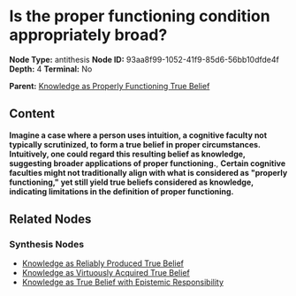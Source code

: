 # Is the proper functioning condition appropriately broad?

**Node Type:** antithesis
**Node ID:** 93aa8f99-1052-41f9-85d6-56bb10dfde4f
**Depth:** 4
**Terminal:** No

**Parent:** [Knowledge as Properly Functioning True Belief](knowledge-as-properly-functioning-true-belief-synthesis-63c65074-1f2b-4397-9118-ca47016754ad.md)

## Content

**Imagine a case where a person uses intuition, a cognitive faculty not typically scrutinized, to form a true belief in proper circumstances. Intuitively, one could regard this resulting belief as knowledge, suggesting broader applications of proper functioning.**, **Certain cognitive faculties might not traditionally align with what is considered as "properly functioning," yet still yield true beliefs considered as knowledge, indicating limitations in the definition of proper functioning.**

## Related Nodes

### Synthesis Nodes

- [Knowledge as Reliably Produced True Belief](knowledge-as-reliably-produced-true-belief-synthesis-fcd66ea6-874b-4fd5-b3de-1e65296c7a81.md)
- [Knowledge as Virtuously Acquired True Belief](knowledge-as-virtuously-acquired-true-belief-synthesis-d00cfd49-f88a-4468-8ad8-7a3fc08c6279.md)
- [Knowledge as True Belief with Epistemic Responsibility](knowledge-as-true-belief-with-epistemic-responsibility-synthesis-877e112c-0821-468b-93ee-5c36f7aa5188.md)
